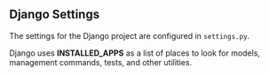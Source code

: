 ## Django Settings

The settings for the Django project are configured in `settings.py`. 

Django uses **INSTALLED_APPS** as a list of places to look for models, management commands, tests, and other utilities.